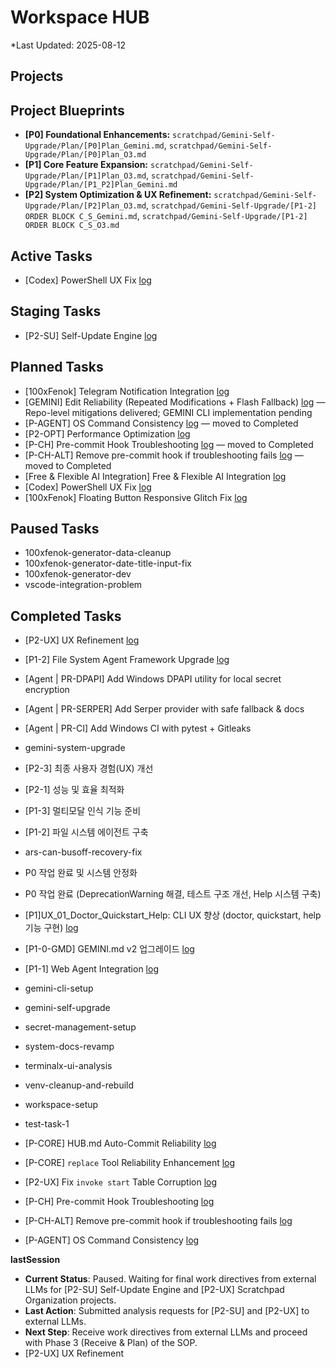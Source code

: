 # Workspace HUB

\*Last Updated: 2025-08-12

## Projects

## Project Blueprints

- **[P0] Foundational Enhancements:** `scratchpad/Gemini-Self-Upgrade/Plan/[P0]Plan_Gemini.md`, `scratchpad/Gemini-Self-Upgrade/Plan/[P0]Plan_O3.md`
- **[P1] Core Feature Expansion:** `scratchpad/Gemini-Self-Upgrade/Plan/[P1]Plan_O3.md`, `scratchpad/Gemini-Self-Upgrade/Plan/[P1_P2]Plan_Gemini.md`
- **[P2] System Optimization & UX Refinement:** `scratchpad/Gemini-Self-Upgrade/Plan/[P2]Plan_O3.md`, `scratchpad/Gemini-Self-Upgrade/[P1-2] ORDER BLOCK C_S_Gemini.md`, `scratchpad/Gemini-Self-Upgrade/[P1-2] ORDER BLOCK C_S_O3.md`

## Active Tasks

- [Codex] PowerShell UX Fix [log](docs/tasks/codex-powershell-ux-fix/log.md)

## Staging Tasks

- [P2-SU] Self-Update Engine [log](docs/tasks/self-update-engine/log.md)

## Planned Tasks

- [100xFenok] Telegram Notification Integration [log](docs/tasks/100xfenok-telegram-notification/log.md)
- [GEMINI] Edit Reliability (Repeated Modifications + Flash Fallback) [log](docs/tasks/gemini-edit-reliability/log.md) — Repo-level mitigations delivered; GEMINI CLI implementation pending
- [P-AGENT] OS Command Consistency [log](docs/tasks/agent-os-command-consistency/log.md) — moved to Completed
- [P2-OPT] Performance Optimization [log](docs/tasks/performance-optimization/log.md)
- [P-CH] Pre-commit Hook Troubleshooting [log](docs/tasks/pre-commit-hook-troubleshooting/log.md) — moved to Completed
- [P-CH-ALT] Remove pre-commit hook if troubleshooting fails [log](docs/tasks/pre-commit-hook-alternative/log.md) — moved to Completed
- [Free & Flexible AI Integration] Free & Flexible AI Integration [log](docs/tasks/free-flexible-ai-integration/log.md)
- [Codex] PowerShell UX Fix [log](docs/tasks/codex-powershell-ux-fix/log.md)
- [100xFenok] Floating Button Responsive Glitch Fix [log](docs/tasks/100xfenok-floating-button-responsive-glitch/log.md)

## Paused Tasks

- 100xfenok-generator-data-cleanup
- 100xfenok-generator-date-title-input-fix
- 100xfenok-generator-dev
- vscode-integration-problem

## Completed Tasks
- [P2-UX] UX Refinement [log](docs/tasks/ux-refinement/log.md)
- [P1-2] File System Agent Framework Upgrade [log](docs/tasks/file-agent-framework-upgrade/log.md)
- [Agent | PR-DPAPI] Add Windows DPAPI utility for local secret encryption
- [Agent | PR-SERPER] Add Serper provider with safe fallback & docs
- [Agent | PR-CI] Add Windows CI with pytest + Gitleaks

- gemini-system-upgrade

- [P2-3] 최종 사용자 경험(UX) 개선
- [P2-1] 성능 및 효율 최적화
- [P1-3] 멀티모달 인식 기능 준비
- [P1-2] 파일 시스템 에이전트 구축

- ars-can-busoff-recovery-fix
- P0 작업 완료 및 시스템 안정화
- P0 작업 완료 (DeprecationWarning 해결, 테스트 구조 개선, Help 시스템 구축)
- [P1]UX_01_Doctor_Quickstart_Help: CLI UX 향상 (doctor, quickstart, help 기능 구현) [log](docs/tasks/gemini-cli-ux-enhancement/log.md)
- [P1-0-GMD] GEMINI.md v2 업그레이드 [log](docs/tasks/gemini-md-v2/log.md)
- [P1-1] Web Agent Integration [log](docs/tasks/web-agent-integration/log.md)
- gemini-cli-setup
- gemini-self-upgrade
- secret-management-setup
- system-docs-revamp
- terminalx-ui-analysis
- venv-cleanup-and-rebuild
- workspace-setup
- test-task-1
- [P-CORE] HUB.md Auto-Commit Reliability [log](docs/tasks/core-hub-auto-commit-reliability/log.md)
- [P-CORE] `replace` Tool Reliability Enhancement [log](docs/tasks/core-replace-tool-reliability/log.md)
- [P2-UX] Fix `invoke start` Table Corruption [log](docs/tasks/ux-fix-invoke-start-corruption/log.md)

- [P-CH] Pre-commit Hook Troubleshooting [log](docs/tasks/pre-commit-hook-troubleshooting/log.md)
- [P-CH-ALT] Remove pre-commit hook if troubleshooting fails [log](docs/tasks/pre-commit-hook-alternative/log.md)
- [P-AGENT] OS Command Consistency [log](docs/tasks/agent-os-command-consistency/log.md)

__lastSession__

- **Current Status**: Paused. Waiting for final work directives from external LLMs for [P2-SU] Self-Update Engine and [P2-UX] Scratchpad Organization projects.
- **Last Action**: Submitted analysis requests for [P2-SU] and [P2-UX] to external LLMs.
- **Next Step**: Receive work directives from external LLMs and proceed with Phase 3 (Receive & Plan) of the SOP.
- [P2-UX] UX Refinement
